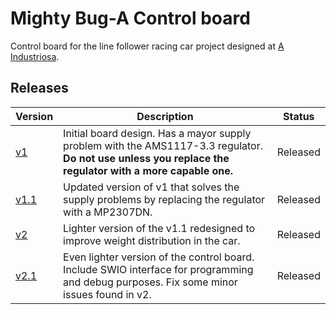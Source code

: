 # Mighty Bug-A Control board

Control board for the line follower racing car project designed at [A Industriosa](https://intranet.aindustriosa.org/).

## Releases

Version | Description | Status
------------ | ------------- | ------------
[v1](v1/README.md) | Initial board design. Has a mayor supply problem with the AMS1117-3.3 regulator. **Do not use unless you replace the regulator with a more capable one.** | Released
[v1.1](v1.1/README.md) | Updated version of v1 that solves the supply problems by replacing the regulator with a MP2307DN. | Released
[v2](v2/README.md) | Lighter version of the v1.1 redesigned to improve weight distribution in the car. | Released
[v2.1](v2.1/README.md) | Even lighter version of the control board. Include SWIO interface for programming and debug purposes. Fix some minor issues found in v2. | Released
